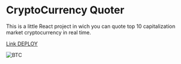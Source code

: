 <h1>CryptoCurrency Quoter</h1>

<p>This is a little React project in wich you can quote top 10 capitalization market cryptocurrency in real time.</p>

<a href="https://636933db103e2605feb943e7--harmonious-sfogliatella-96366f.netlify.app/">Link DEPLOY </a>

<img src ="https://res.cloudinary.com/duvva0ega/image/upload/v1667839409/Captura_de_pantalla_64_cpeb1e.png" alt="BTC"/>
